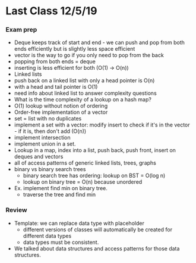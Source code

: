 # Last Class 12/5/19

### Exam prep 
- Deque keeps track of start and end - we can push and pop from both ends efficiently but is slightly less space efficient
- vector is the way to go if you only need to pop from the back
- popping from both ends = deque
- inserting is less efficient for both (O(1) -> O(n))
- Linked lists 
- push back on a linked list with only a head pointer is O(n)
- with a head and tail pointer is O(1)
- need info about linked list to answer complexity questions
- What is the time complexity of a lookup on a hash map? 
- O(1) lookup without notion of ordering
- Order-free implementation of a vector
- set = list with no duplicates 
- implement a set with a vector: modify insert to check if it's in the vector - if it is, then don't add (O(n)) 
- implement intersection 
- implement union in a set. 
- Lookup in a map, index into a list, push back, push front, insert on deques and vectors 
- all of access patterns of generic linked lists, trees, graphs
- binary vs binary search trees
    - binary search tree has ordering: lookup on BST = O(log n) 
    - lookup on binary tree = O(n) because unordered 
- Ex. implement find min on binary tree. 
    - traverse the tree and find min

### Review
- Template: we can replace data type with placeholder 
    - different versions of classes will automatically be created for different data types 
    - data types must be consistent. 
- We talked about data structures and access patterns for those data structures. 

